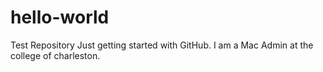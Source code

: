 # hello-world
Test Repository
Just getting started with GitHub. 
I am a Mac Admin at the college of charleston.
